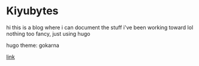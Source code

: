# Kiyubytes
hi this is a blog where i can document the stuff i've been working toward lol
nothing too fancy, just using hugo

hugo theme: gokarna

[link](https://kiyubits.github.io/kiyubytes/)

